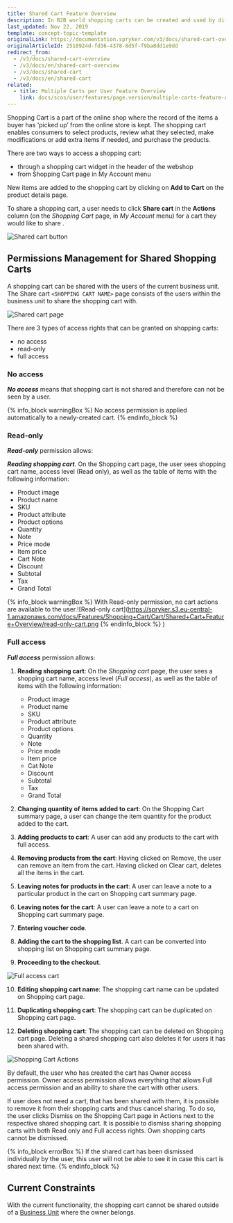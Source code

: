 ```yaml
---
title: Shared Cart Feature Overview
description: In B2B world shopping carts can be created and used by different individuals. A shopping cart can be shared with the users of the current business unit.
last_updated: Nov 22, 2019
template: concept-topic-template
originalLink: https://documentation.spryker.com/v3/docs/shared-cart-overview
originalArticleId: 2518924d-fd36-4378-8d5f-f9ba8dd1e9dd
redirect_from:
  - /v3/docs/shared-cart-overview
  - /v3/docs/en/shared-cart-overview
  - /v3/docs/shared-cart
  - /v3/docs/en/shared-cart
related:
  - title: Multiple Carts per User Feature Overview
    link: docs/scos/user/features/page.version/multiple-carts-feature-overview.html
---
```


Shopping Cart is a part of the online shop where the record of the items a buyer has ‘picked up’ from the online store is kept. The shopping cart enables consumers to select products, review what they selected, make modifications or add extra items if needed, and purchase the products.

There are two ways to access a shopping cart:

* through a shopping cart widget in the header of the webshop
* from Shopping Cart page in My Account menu

New items are added to the shopping cart by clicking on **Add to Cart** on the product details page.

To share a shopping cart, a user needs to click **Share cart** in the **Actions** column (on the _Shopping Cart_ page, in _My Account_ menu) for a cart they would like to share .

![Shared cart button](https://spryker.s3.eu-central-1.amazonaws.com/docs/Features/Shopping+Cart/Cart/Shared+Cart+Feature+Overview/share-cart-button.png) 

## Permissions Management for Shared Shopping Carts
A shopping cart can be shared with the users of the current business unit. The Share cart `<SHOPPING CART NAME>` page consists of the users within the business unit to share the shopping cart with.

![Shared cart page](https://spryker.s3.eu-central-1.amazonaws.com/docs/Features/Shopping+Cart/Cart/Shared+Cart+Feature+Overview/share-cart-page.png) 

There are 3 types of access rights that can be granted on shopping carts:

* no access
* read-only
* full access

### No access
_**No access**_ means that shopping cart is not shared and therefore can not be seen by a user.

{% info_block warningBox %}
No access permission is applied automatically to a newly-created cart.
{% endinfo_block %}

### Read-only
_**Read-only**_ permission allows:

**_Reading shopping cart_**. On the Shopping cart page, the user sees shopping cart name, access level (Read only), as well as the table of items with the following information:

* Product image
* Product name
* SKU
* Product attribute
* Product options
* Quantity
* Note
* Price mode
* Item price
* Cart Note
* Discount
* Subtotal
* Tax
* Grand Total

{% info_block warningBox %}
With Read-only permission, no cart actions are available to the user.![Read-only cart](https://spryker.s3.eu-central-1.amazonaws.com/docs/Features/Shopping+Cart/Cart/Shared+Cart+Feature+Overview/read-only-cart.png
{% endinfo_block %} )

### Full access
_**Full access**_ permission allows:

1. **Reading shopping cart**: On the _Shopping cart_ page, the user sees a shopping cart name, access level (_Full access_), as well as the table of items with the following information:
    * Product image
    * Product name
    * SKU
    * Product attribute
    * Product options
    * Quantity
    * Note
    * Price mode
    * Item price
    * Cat Note
    * Discount
    * Subtotal
    * Tax
    * Grand Total

2. **Changing quantity of items added to cart**: On the Shopping Cart summary page, a user can change the item quantity for the product added to the cart.

3. **Adding products to cart**: A user can add any products to the cart with full access.

4. **Removing products from the cart**: Having clicked on Remove, the user can remove an item from the cart. Having clicked on Clear cart, deletes all the items in the cart.

5. **Leaving notes for products in the cart**: A user can leave a note to a particular product in the cart on Shopping cart summary page.

6. **Leaving notes for the cart**: A user can leave a note to a cart on Shopping cart summary page.

7. **Entering voucher code**.

8. **Adding the cart to the shopping list**. A cart can be converted into shopping list on Shopping cart summary page.

9. **Proceeding to the checkout**.

![Full access cart](https://spryker.s3.eu-central-1.amazonaws.com/docs/Features/Shopping+Cart/Cart/Shared+Cart+Feature+Overview/full-access-cart.png) 

10. **Editing shopping cart name**: The shopping cart name can be updated on Shopping cart page.

11. **Duplicating shopping cart**: The shopping cart can be duplicated on Shopping cart page.

13. **Deleting shopping cart**: The shopping cart can be deleted on Shopping cart page. Deleting a shared shopping cart also deletes it for users it has been shared with.

![Shopping Cart Actions](https://spryker.s3.eu-central-1.amazonaws.com/docs/Features/Shopping+Cart/Cart/Shared+Cart+Feature+Overview/shopping-cart-actions.png) 

By default, the user who has created the cart has Owner access permission. Owner access permission allows everything that allows Full access permission and an ability to share the cart with other users.

If user does not need a cart, that has been shared with them, it is possible to remove it from their shopping carts and thus cancel sharing. To do so, the user clicks Dismiss on the Shopping Cart page in Actions next to the respective shared shopping cart. It is possible to dismiss sharing shopping carts with both Read only and Full access rights. Own shopping carts cannot be dismissed.

{% info_block errorBox %}
If the shared cart has been dismissed individually by the user, this user will not be able to see it in case this cart is shared next time.
{% endinfo_block %}

## Current Constraints
With the current functionality, the shopping cart cannot be shared outside of a [Business Unit](/docs/scos/user/features/{{page.version}}/company-account-feature-overview/business-units-overview.html) where the owner belongs.


<!-- **See also:**

* Learn about SharedCart module
* Learn about SharedCartDataImport module
* Learn about SharedCartPage module
* Learn about SharedCartWidget module-->

<!-- Last review date: Oct. 29th, 2018-- by Andrew Chekanov, Anastasija Datsun -->
